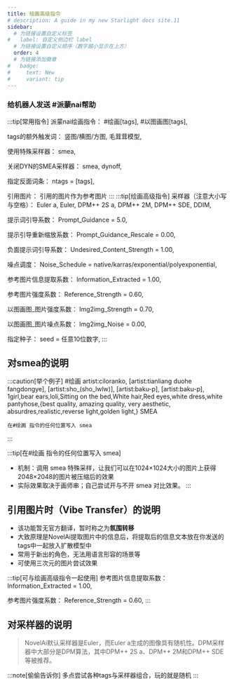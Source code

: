 ```yaml
---
title: 绘画高级指令
# description: A guide in my new Starlight docs site.11
sidebar:
  # 为链接设置自定义标签
#   label: 自定义侧边栏 label
  # 为链接设置自定义顺序（数字越小显示在上方）
  order: 4
  # 为链接添加徽章
#   badge:
#     text: New
#     variant: tip
---
```

### 给机器人发送 #派蒙nai帮助
:::tip[常用指令]
派蒙nai绘画指令：
 #绘画[tags],
 #以图画图[tags],

tags的额外触发词：
   竖图/横图/方图,
   毛茸茸模型,

 使用特殊采样器：
   smea,

 关闭DYN的SMEA采样器：
   smea, dynoff,

 指定反面词条：
   ntags = [tags],

 引用图片：
   引用的图片作为参考图片
:::
:::tip[绘画高级指令]
 采样器（注意大小写与空格）：
   Euler a,
   Euler,
   DPM++ 2S a,
   DPM++ 2M,
   DPM++ SDE,
   DDIM,

 提示词引导系数：
   Prompt_Guidance = 5.0,

 提示引导重新缩放系数：
   Prompt_Guidance_Rescale = 0.00,

 负面提示词引导系数：
   Undesired_Content_Strength = 1.00,

 噪点调度：
   Noise_Schedule = native/karras/exponential/polyexponential,

 参考图片信息提取系数：
   Information_Extracted = 1.00,

 参考图片强度系数：
   Reference_Strength = 0.60,

 以图画图_图片强度系数：
   Img2img_Strength = 0.70,

 以图画图_图片噪点系数：
   Img2img_Noise = 0.00,

 指定种子：
   seed = 任意10位数字,
:::

## 对smea的说明
:::caution[举个例子]
#绘画 artist:ciloranko, [artist:tianliang duohe fangdongye], 
[artist:sho_(sho_lwlw)], [artist:baku-p],  [artist:baku-p], 1girl,bear ears,loli,Sitting on the bed,White hair,Red eyes,white dress,white pantyhose,{best quality, amazing quality, very aesthetic, absurdres,realistic,reverse light,golden light,} SMEA
```
在#绘画 指令的任何位置写入 smea
```
:::

:::tip[在#绘画 指令的任何位置写入 smea]
- 机制：调用 smea 特殊采样，让我们可以在1024×1024大小的图片上获得2048×2048的图片被压缩后的效果
- 实际效果取决于画师串；自己尝试开与不开 smea 对比效果。
:::

## 引用图片时（Vibe Transfer）的说明
- 该功能暂无官方翻译，暂时称之为**氛围转移**
- 大致原理是NovelAi提取图片中的信息后，将提取后的信息文本放在你发送的tags中一起放入扩散模型中
- 常用于新出的角色，无法用语言形容的场景等
- 可使用三次元的图片尝试效果

:::tip[可与绘画高级指令一起使用]
 参考图片信息提取系数：
   Information_Extracted = 1.00,

 参考图片强度系数：
   Reference_Strength = 0.60,
:::

## 对采样器的说明
> NovelAi默认采样器是Euler，而Euler a生成的图像具有随机性。DPM采样器中大部分是DPM算法，其中DPM++ 2S a、DPM++ 2M和DPM++ SDE等被推荐。

:::note[偷偷告诉你]
多点尝试各种tags与采样器组合，玩的就是随机
:::